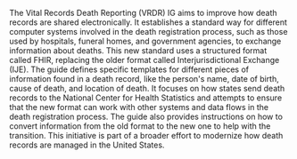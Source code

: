 The Vital Records Death Reporting (VRDR) IG aims to improve how death records are shared electronically. It establishes a standard way for different computer systems involved in the death registration process, such as those used by hospitals, funeral homes, and government agencies, to exchange information about deaths. This new standard uses a structured format called FHIR, replacing the older format called Interjurisdictional Exchange (IJE). The guide defines specific templates for different pieces of information found in a death record, like the person's name, date of birth, cause of death, and location of death. It focuses on how states send death records to the National Center for Health Statistics and attempts to ensure that the new format can work with other systems and data flows in the death registration process. The guide also provides instructions on how to convert information from the old format to the new one to help with the transition. This initiative is part of a broader effort to modernize how death records are managed in the United States. 
